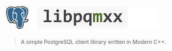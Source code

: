 # <img src="help/images/libpqmxx-logo.png" height="60"/>

> A simple PostgreSQL client library written in Modern C++.

